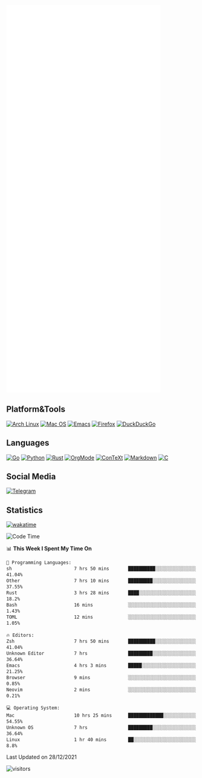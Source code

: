 ![Metrics](https://github.com/SteamedFish/SteamedFish/blob/master/github-metrics.svg)

## Platform&Tools

[![Arch Linux](https://img.shields.io/badge/ArchLinux-1793D1?logo=arch-linux&logoColor=fff&style=flat-square)](https://archlinux.org/)
[![Mac OS](https://img.shields.io/badge/MacOS-000000?style=flat-square&logo=macos&logoColor=F0F0F0)](https://www.apple.com/macos/)
[![Emacs](https://img.shields.io/badge/Emacs-%237F5AB6.svg?&style=flat-square&logo=gnu-emacs&logoColor=white)](https://www.gnu.org/software/emacs/)
[![Firefox](https://img.shields.io/badge/Firefox-FF7139?style=flat-square&logo=Firefox-Browser&logoColor=white)](https://firefox.com/)
[![DuckDuckGo](https://img.shields.io/badge/DuckDuckGo-DE5833?style=flat-square&logo=DuckDuckGo&logoColor=white)](https://duckduckgo.com/)

## Languages

[![Go](https://img.shields.io/badge/Golang-%2300ADD8.svg?style=flat-square&logo=go&logoColor=white)](https://golang.org/)
[![Python](https://img.shields.io/badge/Python-3670A0?style=flat-square&logo=python&logoColor=ffdd54)](https://www.python.org/)
[![Rust](https://img.shields.io/badge/Rust-%23000000.svg?style=flat-square&logo=rust&logoColor=white)](https://www.rust-lang.org/)
[![OrgMode](https://img.shields.io/badge/OrgMode-%23000000.svg?style=flat-square&logo=org&logoColor=white)](https://orgmode.org/)
[![ConTeXt](https://img.shields.io/badge/ConTeXt-%23008080.svg?style=flat-square&logo=latex&logoColor=white)](https://contextgarden.net/)
[![Markdown](https://img.shields.io/badge/MarkDown-%23000000.svg?style=flat-square&logo=markdown&logoColor=white)](https://daringfireball.net/projects/markdown/)
[![C](https://img.shields.io/badge/C-%2300599C.svg?style=flat-square&logo=c&logoColor=white)](https://www.iso.org/standard/74528.html)

## Social Media

[![Telegram](https://img.shields.io/badge/SteamedFish-2CA5E0?style=social&logo=telegram&logoColor=white)](https://t.me/SteamedFish)

## Statistics
[![wakatime](https://wakatime.com/badge/user/168280d6-fcf2-4b4f-ad3a-dc4612f35b38.svg)](https://wakatime.com/@168280d6-fcf2-4b4f-ad3a-dc4612f35b38)

<!--START_SECTION:waka-->
![Code Time](http://img.shields.io/badge/Code%20Time-1%2C535%20hrs%2029%20mins-blue)

📊 **This Week I Spent My Time On** 

```text
💬 Programming Languages: 
sh                       7 hrs 50 mins       ██████████░░░░░░░░░░░░░░░   41.04% 
Other                    7 hrs 10 mins       █████████░░░░░░░░░░░░░░░░   37.55% 
Rust                     3 hrs 28 mins       ████░░░░░░░░░░░░░░░░░░░░░   18.2% 
Bash                     16 mins             ░░░░░░░░░░░░░░░░░░░░░░░░░   1.43% 
TOML                     12 mins             ░░░░░░░░░░░░░░░░░░░░░░░░░   1.05%

🔥 Editors: 
Zsh                      7 hrs 50 mins       ██████████░░░░░░░░░░░░░░░   41.04% 
Unknown Editor           7 hrs               █████████░░░░░░░░░░░░░░░░   36.64% 
Emacs                    4 hrs 3 mins        █████░░░░░░░░░░░░░░░░░░░░   21.25% 
Browser                  9 mins              ░░░░░░░░░░░░░░░░░░░░░░░░░   0.85% 
Neovim                   2 mins              ░░░░░░░░░░░░░░░░░░░░░░░░░   0.21%

💻 Operating System: 
Mac                      10 hrs 25 mins      █████████████░░░░░░░░░░░░   54.55% 
Unknown OS               7 hrs               █████████░░░░░░░░░░░░░░░░   36.64% 
Linux                    1 hr 40 mins        ██░░░░░░░░░░░░░░░░░░░░░░░   8.8%

```


 Last Updated on 28/12/2021
<!--END_SECTION:waka-->

![visitors](https://visitor-badge.laobi.icu/badge?page_id=SteamedFish.SteamedFish)
